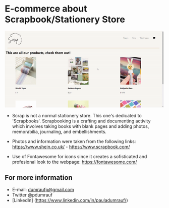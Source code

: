 # E-commerce about Scrapbook/Stationery Store

![VideoGif](public/project.gif)

- Scrap is not a normal stationery store. This one's dedicated to 'Scrapbooks'. Scrapbooking is a crafting and documenting activity which involves taking books with blank pages and adding photos, memorabilia, journaling, and embellishments.

- Photos and information were taken from the following links: https://www.shein.co.uk/ - https://www.scrapbook.com/

- Use of Fontawesome for icons since it creates a sofisticated and profesional look to the webpage: https://fontawesome.com/

## For more information

- E-mail: dumraufp@gmail.com
- Twitter @pdumrauf
- [LinkedIn] (https://www.linkedin.com/in/pauladumrauf/)
